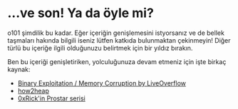 # ...ve son! Ya da öyle mi?
o101 şimdilik bu kadar. Eğer içeriğin genişlemesini istyorsanız ve de bellek taşmaları hakında
bilgili iseniz lütfen katkıda bulunmaktan çekinmeyin! Diğer türlü bu içeriğe ilgili olduğunuzu
belirtmek için bir yıldız bırakın.

Ben bu içeriği genişletiriken, yolculuğunuza devam etmeniz için işte birkaç kaynak:
- [Binary Exploitation / Memory Corruption by LiveOverflow](https://youtube.com/playlist?list=PLhixgUqwRTjxglIswKp9mpkfPNfHkzyeN)
- [how2heap](https://github.com/shellphish/how2heap)
- [0xRick'in Prostar serisi](https://0xrick.github.io/binary-exploitation/bof1/)
